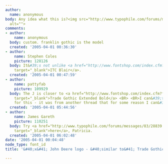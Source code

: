 ```yaml
---
author:
  name: anonymous
body: Any idea what this is?<img src="http://www.typophile.com/forums/messages/83/68525.jpg"
  alt="">
comments:
- author:
    name: anonymous
  body: custom. franklin gothic is the model
  created: '2005-04-01 00:36:30'
- author:
    name: Stephen Coles
    picture: 128126
  body: It&#39;s not unlike <a href="http://www.fontshop.com/index.cfm?fuseaction=catalog.fontdetail&amp;displayfontid=C.103137.0.3&amp;attributes.sampleSize=24&amp;sampleText=John+Deere&amp;sampleSize=32"
    target="_blank">ITC Blair</a>.
  created: '2005-04-01 00:47:59'
- author:
    name: pattyfab
    picture: 109929
  body: The J is closer to <a href="http://www.fontshop.com/index.cfm?fuseaction=catalog.fontdetail&amp;displayfontid=LH.108133.0.14&amp;attributes.sampleSize=48&amp;sampleText=JOHN+DEERE&amp;sampleSize=32"
    target="_blank">Trade Gothic Extended Bold</a> <BR> <BR>I can&#39;t take credit
    for this - it was from another thread that for some reason I can&#39;t link to.
  created: '2005-04-01 05:44:56'
- author:
    name: James Gareth
    picture: 110251
  body: Try <a href="http://www.typophile.com/forums/messages/83/28839.html#POST52362"
    target="_blank">here</a>, Patricia.
  created: '2005-04-01 06:02:48'
date: '2005-04-01 00:04:48'
node_type: font_id
title: '&#40;x&#41; John Deere logo - &#40;similar to&#41; Trade Gothic Ext {Patricia}'

---
```

